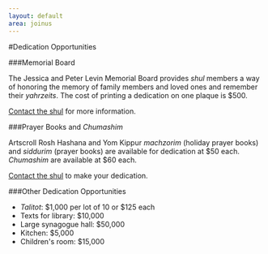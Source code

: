 ```yaml
---
layout: default
area: joinus
---
```


#Dedication Opportunities

###Memorial Board

The Jessica and Peter Levin Memorial Board provides *shul* members a way of honoring the memory of family members and loved ones and remember their *yahrzeits*. The cost of printing a dedication on one plaque is $500. 

[Contact the shul](mailto:info@mekorhabracha.org) for more information.

###Prayer Books and *Chumashim*

Artscroll Rosh Hashana and Yom Kippur *machzorim* (holiday prayer books) and *siddurim* (prayer books) are available for dedication at $50 each. *Chumashim* are available at $60 each.

[Contact the shul](mailto:info@mekorhabracha.org) to make your dedication.

###Other Dedication Opportunities

- *Talitot*: $1,000 per lot of 10 or $125 each
- Texts for library: $10,000
- Large synagogue hall: $50,000
- Kitchen: $5,000
- Children's room: $15,000